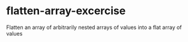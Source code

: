 # flatten-array-excercise
Flatten an array of arbitrarily nested arrays of values into a flat array of values
